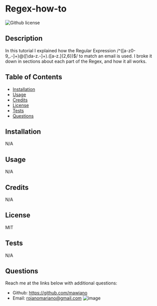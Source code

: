 # Regex-how-to
![Github license](https://img.shields.io/static/v1?label=License&message=MIT&color=brightgreen)

## Description 
In this tutorial I explained how the Regular Expression /^([a-z0-9_\.-]+)@([\da-z\.-]+)\.([a-z\.]{2,6})$/ to match an email is used. I broke it down in sections about each part of the Regex, and how it all works.

  
## Table of Contents
    
- [Installation](#installation)
- [Usage](#usage)
- [Credits](#credits)
- [License](#license)
- [Tests](#tests)
- [Questions](#questions)
  
## Installation
N/A
  
  
## Usage
N/A
   
  
## Credits
N/A
  
  
## License
MIT


## Tests
N/A

## Questions
Reach me at the links below with additional questions:
- Github: https://github.com/mawiano
- Email: rojanomariano@gmail.com
![image](https://user-images.githubusercontent.com/117341197/217784414-37c391ba-bb4f-43c3-96cc-39e517861169.png)
